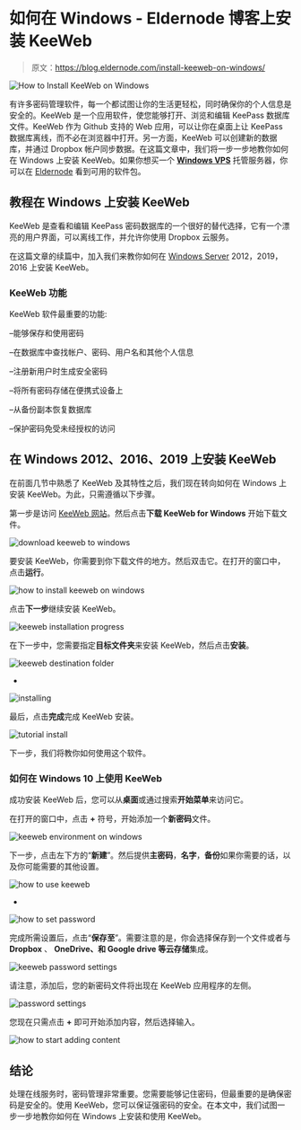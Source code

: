 # 如何在 Windows - Eldernode 博客上安装 KeeWeb

> 原文：<https://blog.eldernode.com/install-keeweb-on-windows/>

![How to Install KeeWeb on Windows](img/fb8e2423898a48d0cc5b45c1997ecd5a.png)

有许多密码管理软件，每一个都试图让你的生活更轻松，同时确保你的个人信息是安全的。KeeWeb 是一个应用软件，使您能够打开、浏览和编辑 KeePass 数据库文件。KeeWeb 作为 Github 支持的 Web 应用，可以让你在桌面上让 KeePass 数据库离线，而不必在浏览器中打开。另一方面，KeeWeb 可以创建新的数据库，并通过 Dropbox 帐户同步数据。在这篇文章中，我们将一步一步地教你如何在 Windows 上安装 KeeWeb。如果你想买一个 [**Windows VPS**](https://eldernode.com/windows-vps/) 托管服务器，你可以在 [Eldernode](https://eldernode.com/) 看到可用的软件包。

## **教程在 Windows 上安装 KeeWeb**

KeeWeb 是查看和编辑 KeePass 密码数据库的一个很好的替代选择，它有一个漂亮的用户界面，可以离线工作，并允许你使用 Dropbox 云服务。

在这篇文章的续篇中，加入我们来教你如何在 [Windows Server](https://blog.eldernode.com/tag/windows/) 2012，2019，2016 上安装 KeeWeb。

### **KeeWeb 功能**

KeeWeb 软件最重要的功能:

–能够保存和使用密码

–在数据库中查找帐户、密码、用户名和其他个人信息

–注册新用户时生成安全密码

–将所有密码存储在便携式设备上

–从备份副本恢复数据库

–保护密码免受未经授权的访问

## **在 Windows 2012、2016、2019 上安装 KeeWeb**

在前面几节中熟悉了 KeeWeb 及其特性之后，我们现在转向如何在 Windows 上安装 KeeWeb。为此，只需遵循以下步骤。

第一步是访问 [KeeWeb 网站](https://keeweb.info/)。然后点击**下载 KeeWeb for Windows** 开始下载文件。

![download keeweb to windows](img/ea5fea0315ae8a2376725b4ed1366e36.png)

要安装 KeeWeb，你需要到你下载文件的地方。然后双击它。在打开的窗口中，点击**运行**。

![how to install keeweb on windows](img/178558ed993b24d21ccca6cb76dd2c6f.png)

点击**下一步**继续安装 KeeWeb。

![keeweb installation progress](img/1d877c01ed1aa59e0de4988e880c623e.png)

在下一步中，您需要指定**目标文件夹**来安装 KeeWeb，然后点击**安装**。

![keeweb destination folder](img/14bf77f5d4616d0be8c5531cdcc622d0.png)

*

![installing](img/4a5a6702d03d48fede62045815c6afff.png)

最后，点击**完成**完成 KeeWeb 安装。

![tutorial install](img/3d1d21ba2541daac3927c810632c478d.png)

下一步，我们将教你如何使用这个软件。

### **如何在 Windows 10 上使用 KeeWeb**

成功安装 KeeWeb 后，您可以从**桌面**或通过搜索**开始菜单**来访问它。

在打开的窗口中，点击 **+** 符号，开始添加一个**新密码**文件。

![keeweb environment on windows](img/788c0610bfe6443cdfddfc42a16e5748.png)

下一步，点击左下方的“**新建**”。然后提供**主密码**，**名字**，**备份**如果你需要的话，以及你可能需要的其他设置。

![how to use keeweb](img/bca58f16a66d4d86dfcc5860e243aa43.png)

*

![how to set password](img/582252ef5325f34a7bebbb734fe3a59f.png)

完成所需设置后，点击“**保存至**”。需要注意的是，你会选择保存到一个文件或者与 **Dropbox** 、 **OneDrive、**和 **Google drive** 等**云存储**集成。

![keeweb password settings](img/03de47fae4a954a3699bf68883e14f1f.png)

请注意，添加后，您的新密码文件将出现在 KeeWeb 应用程序的左侧。

![password settings](img/70bd112de77f8993e1e92d924ea5e52b.png)

您现在只需点击 **+** 即可开始添加内容，然后选择输入。

![how to start adding content](img/3037398144353bd3160ec772a93a195d.png)

## 结论

处理在线服务时，密码管理非常重要。您需要能够记住密码，但最重要的是确保密码是安全的。使用 KeeWeb，您可以保证强密码的安全。在本文中，我们试图一步一步地教你如何在 Windows 上安装和使用 KeeWeb。